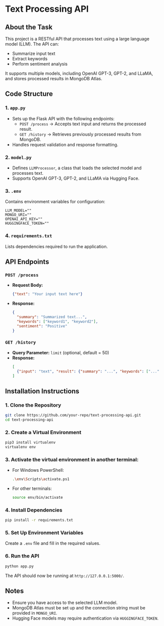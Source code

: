 # Text Processing API

## About the Task
This project is a RESTful API that processes text using a large language model (LLM). The API can:
- Summarize input text
- Extract keywords
- Perform sentiment analysis

It supports multiple models, including OpenAI GPT-3, GPT-2, and LLaMA, and stores processed results in MongoDB Atlas.

## Code Structure
### 1. `app.py`
- Sets up the Flask API with the following endpoints:
  - `POST /process` → Accepts text input and returns the processed result.
  - `GET /history` → Retrieves previously processed results from MongoDB.
- Handles request validation and response formatting.

### 2. `model.py`
- Defines `LLMProcessor`, a class that loads the selected model and processes text.
- Supports OpenAI GPT-3, GPT-2, and LLaMA via Hugging Face.

### 3. `.env`
Contains environment variables for configuration:
```
LLM_MODEL=""
MONGO_URI=""
OPENAI_API_KEY=""
HUGGINGFACE_TOKEN=""
```

### 4. `requirements.txt`
Lists dependencies required to run the application.

## API Endpoints
### `POST /process`
- **Request Body:**
  ```json
  {"text": "Your input text here"}
  ```
- **Response:**
  ```json
  {
    "summary": "Summarized text...",
    "keywords": ["keyword1", "keyword2"],
    "sentiment": "Positive"
  }
  ```

### `GET /history`
- **Query Parameter:** `limit` (optional, default = 50)
- **Response:**
  ```json
  [
    {"input": "text", "result": {"summary": "...", "keywords": ["..."], "sentiment": "..."}}
  ]
  ```

## Installation Instructions
### 1. Clone the Repository
```sh
git clone https://github.com/your-repo/text-processing-api.git
cd text-processing-api
```

### 2. Create a Virtual Environment
```sh
pip3 install virtualenv
virtualenv env
```

### 3. Activate the virtual environment in another terminal:
   - For Windows PowerShell:
     ```bash
     .\env\Scripts\activate.ps1
     ```
   - For other terminals:
     ```bash
     source env/bin/activate
     ```

### 4. Install Dependencies
```sh
pip install -r requirements.txt
```

### 5. Set Up Environment Variables
Create a `.env` file and fill in the required values.

### 6. Run the API
```sh
python app.py
```

The API should now be running at `http://127.0.0.1:5000/`.

## Notes
- Ensure you have access to the selected LLM model.
- MongoDB Atlas must be set up and the connection string must be provided in `MONGO_URI`.
- Hugging Face models may require authentication via `HUGGINGFACE_TOKEN`.

